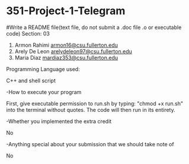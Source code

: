 # 351-Project-1-Telegram

#Write a README file(text file, do not submit a .doc file .o or executable code)
Section: 03
  1. Armon Rahimi armon16@csu.fullerton.edu
  2. Arely De Leon arelydeleon97@csu.fullerton.edu
  3. Maria Diaz mardiaz353@csu.fullerton.edu

Programming Language used:
 
 C++ and shell script

-How to execute your program

  First, give executable permission to run.sh by typing:
  "chmod +x run.sh" into the terminal without quotes.
  The code will then run in its entirety.

-Whether you implemented the extra credit

  No

-Anything special about your submission that we should take note of

  No
